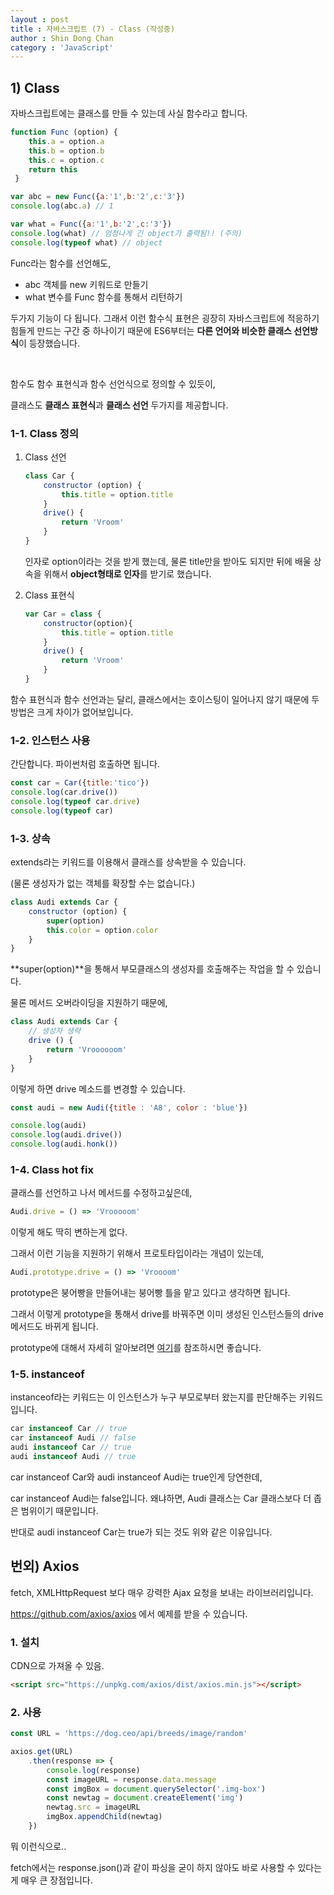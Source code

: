 ```yaml
---
layout : post
title : 자바스크립트 (7) - Class (작성중)
author : Shin Dong Chan
category : 'JavaScript'
---
```


## 1) Class

자바스크립트에는 클래스를 만들 수 있는데 사실 함수라고 합니다.

```javascript
function Func (option) {
    this.a = option.a
    this.b = option.b
    this.c = option.c
    return this
 }

var abc = new Func({a:'1',b:'2',c:'3'})
console.log(abc.a) // 1

var what = Func({a:'1',b:'2',c:'3'})
console.log(what) // 엄청나게 긴 object가 출력됨!! (주의)
console.log(typeof what) // object
```

Func라는 함수를 선언해도,

* abc 객체를 new 키워드로 만들기
* what 변수를 Func 함수를 통해서 리턴하기

두가지 기능이 다 됩니다. 그래서 이런 함수식 표현은 굉장히 자바스크립트에 적응하기 힘들게 만드는 구간 중 하나이기 때문에 ES6부터는 **다른 언어와 비슷한 클래스 선언방식**이 등장했습니다.

<br>

함수도 함수 표현식과 함수 선언식으로 정의할 수 있듯이,

클래스도 **클래스 표현식**과 **클래스 선언** 두가지를 제공합니다.

### 1-1. Class 정의

1. Class 선언

   ```javascript
   class Car {
       constructor (option) {
           this.title = option.title
       }
       drive() {
           return 'Vroom'
       }
   }
   ```

   인자로 option이라는 것을 받게 했는데, 물론 title만을 받아도 되지만 뒤에 배울 상속을 위해서 **object형태로 인자**를 받기로 했습니다.

2. Class 표현식

   ```javascript
   var Car = class {
       constructor(option){
           this.title = option.title
       }
       drive() {
           return 'Vroom'
       }
   }
   ```

함수 표현식과 함수 선언과는 달리, 클래스에서는 호이스팅이 일어나지 않기 때문에 두 방법은 크게 차이가 없어보입니다.

### 1-2. 인스턴스 사용

간단합니다. 파이썬처럼 호출하면 됩니다.

```javascript
const car = Car({title:'tico'})
console.log(car.drive())
console.log(typeof car.drive)
console.log(typeof car)
```

### 1-3. 상속

extends라는 키워드를 이용해서 클래스를 상속받을 수 있습니다.

(물론 생성자가 없는 객체를 확장할 수는 없습니다.)

```javascript
class Audi extends Car {
    constructor (option) {
        super(option)
        this.color = option.color
    }
}
```

**super(option)**을 통해서 부모클래스의 생성자를 호출해주는 작업을 할 수 있습니다.

물론 메서드 오버라이딩을 지원하기 때문에,

```javascript
class Audi extends Car {
	// 생성자 생략
    drive () {
        return 'Vroooooom'
    }
}
```

이렇게 하면 drive 메소드를 변경할 수 있습니다.

```javascript
const audi = new Audi({title : 'A8', color : 'blue'})

console.log(audi)
console.log(audi.drive())
console.log(audi.honk())
```

### 1-4. Class hot fix

클래스를 선언하고 나서 메서드를 수정하고싶은데,

```javascript
Audi.drive = () => 'Vrooooom'
```

이렇게 해도 딱히 변하는게 없다.

그래서 이런 기능을 지원하기 위해서 프로토타입이라는 개념이 있는데,

```javascript
Audi.prototype.drive = () => 'Vroooom'
```

prototype은 붕어빵을 만들어내는 붕어빵 틀을 맡고 있다고 생각하면 됩니다.

그래서 이렇게 prototype을 통해서 drive를 바꿔주면 이미 생성된 인스턴스들의 drive 메서드도 바뀌게 됩니다.

prototype에 대해서 자세히 알아보려면 [여기](<https://www.zerocho.com/category/JavaScript/post/573c2acf91575c17008ad2fc>)를 참조하시면 좋습니다.

### 1-5. instanceof

instanceof라는 키워드는 이 인스턴스가 누구 부모로부터 왔는지를 판단해주는 키워드입니다.

```javascript
car instanceof Car // true
car instanceof Audi // false
audi instanceof Car // true
audi instanceof Audi // true
```

car instanceof Car와 audi instanceof Audi는 true인게 당연한데,

car instanceof Audi는 false입니다. 왜냐하면, Audi 클래스는 Car 클래스보다 더 좁은 범위이기 때문입니다.

반대로 audi instanceof Car는 true가 되는 것도 위와 같은 이유입니다.



## 번외) Axios

fetch, XMLHttpRequest 보다 매우 강력한 Ajax 요청을 보내는 라이브러리입니다.

<https://github.com/axios/axios> 에서 예제를 받을 수 있습니다.

### 1. 설치

CDN으로 가져올 수 있음.

```html
<script src="https://unpkg.com/axios/dist/axios.min.js"></script>
```

### 2. 사용

```javascript
const URL = 'https://dog.ceo/api/breeds/image/random'

axios.get(URL)
    .then(response => {
        console.log(response)
        const imageURL = response.data.message
        const imgBox = document.querySelector('.img-box')
        const newtag = document.createElement('img')
        newtag.src = imageURL
        imgBox.appendChild(newtag)
    })
```

뭐 이런식으로..

fetch에서는 response.json()과 같이 파싱을 굳이 하지 않아도 바로 사용할 수 있다는게 매우 큰 장점입니다.